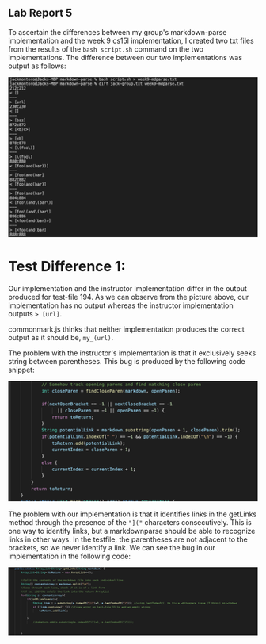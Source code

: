 ## Lab Report 5

To ascertain the differences between my group's markdown-parse implementation and the week 9 cs15l implementation, I created two txt files from the results of the ```bash script.sh``` command on the two implementations.
The difference between our two implementations was output as follows:

![diffOutput](diffOutput.png)

# Test Difference 1:

Our implementation and the instructor implementation differ in the output produced for test-file 194. As we can observe from the picture above, our implementation has no output whereas the instructor implementation outputs ```> [url]```. 

commonmark.js thinks that neither implementation produces the correct output as it should be, ```my_(url)```.

The problem with the instructor's implementation is that it exclusively seeks string between parentheses. This bug is produced by the following code snippet:

![inimp1](inimp1.png)

The problem with our implementation is that it identifies links in the getLinks method through the presence of the ```"]("``` characters consecutively. This is one way to identify links, but a markdownparse should be able to recognize links in other ways. In the testfile, the parentheses are not adjacent to the brackets, so we never identify a link. We can see the bug in our implementation in the following code:

![ourimp1](ourimp1.png)
